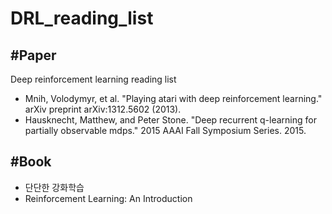 # DRL_reading_list

#Paper
---

Deep reinforcement learning reading list

*  Mnih, Volodymyr, et al. "Playing atari with deep reinforcement learning." arXiv preprint arXiv:1312.5602 (2013).
*  Hausknecht, Matthew, and Peter Stone. "Deep recurrent q-learning for partially observable mdps." 2015 AAAI Fall Symposium Series. 2015.


#Book
---

*  단단한 강화학습
*  Reinforcement Learning: An Introduction

